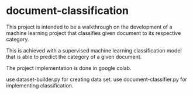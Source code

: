 # document-classification

This project is intended to be a walkthrough on the development of a machine learning project that classifies given document to its respective category. 

This is achieved with a supervised machine learning classification model that is able to predict the category of a given document.

The project implementation is done in google colab.

use dataset-builder.py for creating data set.
use document-classifier.py for implementing classification.